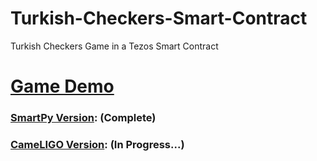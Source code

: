 # Turkish-Checkers-Smart-Contract
Turkish Checkers Game in a Tezos Smart Contract

# [Game Demo](http://tezaria.com:5000)

### [SmartPy Version](dama.py): (Complete)
### [CameLIGO Version](dama.mligo): (In Progress...)